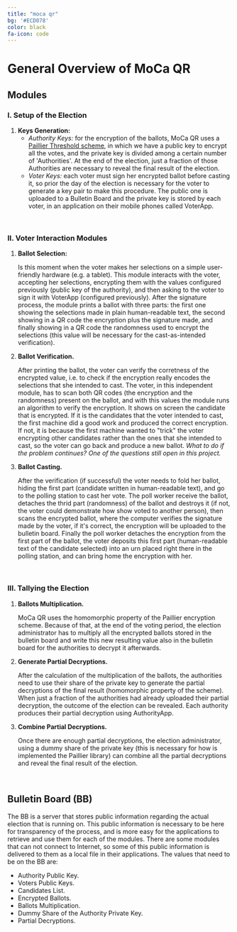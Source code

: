 ```yaml
---
title: "moca qr"
bg: '#ECD078'
color: black
fa-icon: code
---
```


# General Overview of MoCa QR

## **Modules**

### I. Setup of the Election
1. **Keys Generation:**
    - *Authority Keys:* for the encryption of the ballots, MoCa QR uses a [Paillier Threshold scheme](), in which we have a public key to encrypt all the votes, and the private key is divided among a certain number of 'Authorities'. At the end of the election, just a fraction of those Authorities are necessary to reveal the final result of the election.
    - *Voter Keys:* each voter must sign her encrypted ballot before casting it, so prior the day of the election is necessary for the voter to generate a key pair to make this procedure. The public one is uploaded to a Bulletin Board and the private key is stored by each voter, in an application on their mobile phones called VoterApp.

<br/>

### II. Voter Interaction Modules
1. **Ballot Selection:**

    Is this moment when the voter makes her selections on a simple user-friendly hardware (e.g. a tablet). This module interacts with the voter, accepting her selections, encrypting them with the values configured previously (public key of the authority), and then asking to the voter to sign it with VoterApp (configured previously). After the signature process, the module prints a ballot with three parts: the first one showing the selections made in plain human-readable text, the second showing in a QR code the encryption plus the signature made, and finally showing in a QR code the randomness used to encrypt the selections (this value will be necessary for the cast-as-intended verification).

2. **Ballot Verification.**

    After printing the ballot, the voter can verify the corretness of the encrypted value, i.e. to check if the encryption really encodes the selections that she intended to cast. The voter, in this independent module, has to scan both QR codes (the encryption and the randomness) present on the ballot, and with this values the module runs an algorithm to verify the encryption. It shows on screen the candidate that is encrypted. If it is the candidates that the voter intended to cast, the first machine did a good work and produced the correct encryption. If not, it is because the first machine wanted to "trick" the voter encrypting other candidates rather than the ones that she intended to cast, so the voter can go back and produce a new ballot. *What to do if the problem continues? One of the questions still open in this project.*

3. **Ballot Casting.**

    After the verification (if successful) the voter needs to fold her ballot, hiding the first part (candidate written in human-readable text), and go to the polling station to cast her vote. The poll worker receive the ballot, detaches the thrid part (randomness) of the ballot and destroys it (if not, the voter could demonstrate how show voted to another person), then scans the encrypted ballot, where the computer verifies the signature made by the voter, if it's correct, the encryption will be uploaded to the bulletin board. Finally the poll worker detaches the encryption from the first part of the ballot, the voter deposits this first part (human-readable text of the candidate selected) into an urn placed right there in the polling station, and can bring home the encryption with her.

<br/>
    
### III. Tallying the Election
1. **Ballots Multiplication.**

    MoCa QR uses the homomorphic property of the Paillier encryption scheme. Because of that, at the end of the voting period, the election administrator has to multiply all the encrypted ballots stored in the bulletin board and write this new resulting value also in the bulletin board for the authorities to decrypt it afterwards.

2. **Generate Partial Decryptions.**

    After the calculation of the multiplication of the ballots, the authorities need to use their share of the private key to generate the partial decryptions of the final result (homomorphic property of the scheme). When just a fraction of the authorities had already uploaded their partial decryption, the outcome of the election can be revealed. Each authority produces their partial decryption using AuthorityApp.

3. **Combine Partial Decryptions.**

    Once there are enough partial decryptions, the election administrator, using a dummy share of the private key (this is necessary for how is implemented the Paillier library) can combine all the partial decryptions and reveal the final result of the election.

<br/>

## **Bulletin Board (BB)**

The BB is a server that stores public information regarding the actual election that is running on. This public information is necessary to be here for transparency of the process, and is more easy for the applications to retrieve and use them for each of the modules. There are some modules that can not connect to Internet, so some of this public information is delivered to them as a local file in their applications. The values that need to be on the BB are:

- Authority Public Key.
- Voters Public Keys.
- Candidates List.
- Encrypted Ballots.
- Ballots Multiplication.
- Dummy Share of the Authority Private Key. 
- Partial Decryptions.
